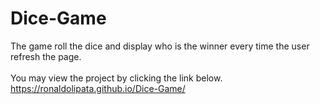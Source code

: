 # Dice-Game
The game roll the dice and display who is the winner every time the user refresh the page.
</br>
</br>
You may view the project by clicking the link below.</br>
https://ronaldolipata.github.io/Dice-Game/
